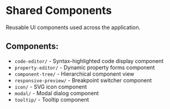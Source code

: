 # Shared Components

Reusable UI components used across the application.

## Components:
- `code-editor/` - Syntax-highlighted code display component
- `property-editor/` - Dynamic property forms component  
- `component-tree/` - Hierarchical component view
- `responsive-preview/` - Breakpoint switcher component
- `icon/` - SVG icon component
- `modal/` - Modal dialog component
- `tooltip/` - Tooltip component